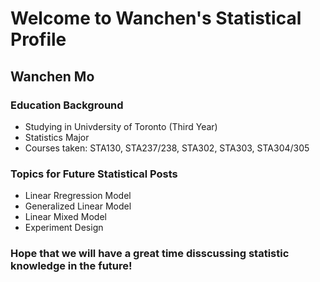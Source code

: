 # Welcome to Wanchen's Statistical Profile

## Wanchen Mo
### Education Background
- Studying in Univdersity of Toronto (Third Year)
- Statistics Major
- Courses taken: STA130, STA237/238, STA302, STA303, STA304/305

### Topics for Future Statistical Posts
- Linear Rregression Model
- Generalized Linear Model
- Linear Mixed Model
- Experiment Design

### Hope that we will have a great time disscussing statistic knowledge in the future!
